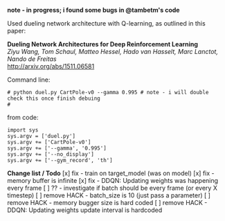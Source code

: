 **note - in progress; i found some bugs in @tambetm's code**

Used dueling network architecture with Q-learning, as outlined in this paper:

**Dueling Network Architectures for Deep Reinforcement Learning**  
*Ziyu Wang, Tom Schaul, Matteo Hessel, Hado van Hasselt, Marc Lanctot, Nando de Freitas*  
http://arxiv.org/abs/1511.06581

Command line:
```
# python duel.py CartPole-v0 --gamma 0.995 # note - i will double check this once finish debuing
# 
```

from code:
```
import sys
sys.argv = ['duel.py']
sys.argv += ['CartPole-v0']
sys.argv += ['--gamma', '0.995']
sys.argv += ['--no_display']
sys.argv += ['--gym_record', 'th']
```

**Change list / Todo**
[x] fix - train on target_model (was on model)
[x] fix - memory buffer is infinite
[x] fix - DDQN: Updating weights was happening every frame
[ ] ?? - investigate if batch should be every frame (or every X timestep)
[ ] remove HACK - batch_size is 10 (just pass a parameter)
[ ] remove HACK - memory bugger size is hard coded 
[ ] remove HACK - DDQN: Updating weights update interval is hardcoded
